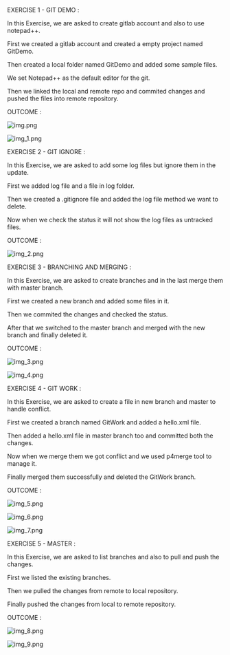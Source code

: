 EXERCISE 1 - GIT DEMO :

In this Exercise, we are asked to create gitlab account and also to use notepad++.

First we created a gitlab account and created a empty project named GitDemo.

Then created a local folder named GitDemo and added some sample files.

We set Notepad++ as the default editor for the git.

Then we linked the local and remote repo and commited changes and pushed the files into remote repository.

OUTCOME :

![img.png](img.png)

![img_1.png](img_1.png)



EXERCISE 2 - GIT IGNORE :

In this Exercise, we are asked to add some log files but ignore them in the update.

First we added log file and a file in log folder.

Then we created a .gitignore file and added the log file method we want to delete.

Now when we check the status it will not show the log files as untracked files.

OUTCOME :

![img_2.png](img_2.png)


EXERCISE 3 -  BRANCHING AND MERGING :

In this Exercise, we are asked to create branches and in the last merge them with master branch.

First we created a new branch and added some files in it.

Then we commited the changes and checked the status. 

After that we switched to the master branch and merged with the new branch and finally deleted it.

OUTCOME :

![img_3.png](img_3.png)

![img_4.png](img_4.png)


EXERCISE 4 - GIT WORK :

In this Exercise, we are asked to create a file in new branch and master to handle conflict.

First we created a branch named GitWork and added a hello.xml file.

Then added a hello.xml file in master branch too and committed both the changes.

Now when we merge them we got conflict and we used p4merge tool to manage it.

Finally merged them successfully and deleted the GitWork branch.

OUTCOME :

![img_5.png](img_5.png)

![img_6.png](img_6.png)

![img_7.png](img_7.png)


EXERCISE 5 - MASTER :

In this Exercise, we are asked to list branches and also to pull and push the changes.

First we listed the existing branches.

Then we pulled the changes from remote to local repository.

Finally pushed the changes from local to remote repository.

OUTCOME :

![img_8.png](img_8.png)

![img_9.png](img_9.png)